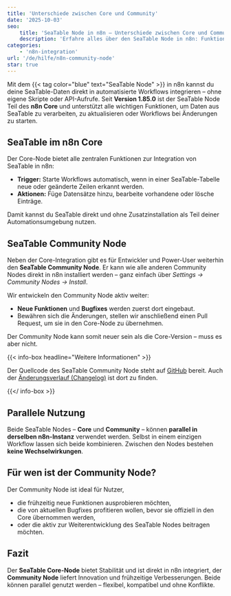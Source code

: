 ```yaml
---
title: 'Unterschiede zwischen Core und Community'
date: '2025-10-03'
seo:
    title: 'SeaTable Node in n8n – Unterschiede zwischen Core und Community'
    description: 'Erfahre alles über den SeaTable Node in n8n: Funktionen der Core-Version ab 1.85.0, Vorteile des Community Nodes und wie beide parallel ohne Konflikte genutzt werden können.'
categories:
    - 'n8n-integration'
url: '/de/hilfe/n8n-community-node'
star: true
---
```


Mit dem {{< tag color="blue" text="SeaTable Node" >}} in n8n kannst du deine SeaTable-Daten direkt in automatisierte Workflows integrieren – ohne eigene Skripte oder API-Aufrufe. Seit **Version 1.85.0** ist der SeaTable Node Teil des **n8n Core** und unterstützt alle wichtigen Funktionen, um Daten aus SeaTable zu verarbeiten, zu aktualisieren oder Workflows bei Änderungen zu starten.

## SeaTable im n8n Core

Der Core-Node bietet alle zentralen Funktionen zur Integration von SeaTable in n8n:

- **Trigger:** Starte Workflows automatisch, wenn in einer SeaTable-Tabelle neue oder geänderte Zeilen erkannt werden.
- **Aktionen:** Füge Datensätze hinzu, bearbeite vorhandene oder lösche Einträge.

Damit kannst du SeaTable direkt und ohne Zusatzinstallation als Teil deiner Automationsumgebung nutzen.

## SeaTable Community Node

Neben der Core-Integration gibt es für Entwickler und Power-User weiterhin den **SeaTable Community Node**. Er kann wie alle anderen Community Nodes direkt in n8n installiert werden – ganz einfach über _Settings → Community Nodes → Install_.

Wir entwickeln den Community Node aktiv weiter:

- **Neue Funktionen** und **Bugfixes** werden zuerst dort eingebaut.
- Bewähren sich die Änderungen, stellen wir anschließend einen Pull Request, um sie in den Core-Node zu übernehmen.

Der Community Node kann somit neuer sein als die Core-Version – muss es aber nicht.

{{< info-box headline="Weitere Informationen" >}}

Der Quellcode des SeaTable Community Node steht auf [GitHub](https://github.com/seatable/n8n-node) bereit. Auch der [Änderungsverlauf (Changelog)](https://github.com/seatable/n8n-node/blob/master/CHANGELOG.md) ist dort zu finden.

{{</ info-box >}}

## Parallele Nutzung

Beide SeaTable Nodes – **Core** und **Community** – können **parallel in derselben n8n-Instanz** verwendet werden. Selbst in einem einzigen Workflow lassen sich beide kombinieren. Zwischen den Nodes bestehen **keine Wechselwirkungen**.

## Für wen ist der Community Node?

Der Community Node ist ideal für Nutzer,

- die frühzeitig neue Funktionen ausprobieren möchten,
- die von aktuellen Bugfixes profitieren wollen, bevor sie offiziell in den Core übernommen werden,
- oder die aktiv zur Weiterentwicklung des SeaTable Nodes beitragen möchten.

## Fazit

Der **SeaTable Core-Node** bietet Stabilität und ist direkt in n8n integriert, der **Community Node** liefert Innovation und frühzeitige Verbesserungen. Beide können parallel genutzt werden – flexibel, kompatibel und ohne Konflikte.
